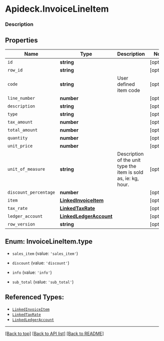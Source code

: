 # Apideck.InvoiceLineItem

### Description

## Properties
Name | Type | Description | Notes
------------ | ------------- | ------------- | -------------
`id` | **string** |  | [optional] 
`row_id` | **string** |  | [optional] 
`code` | **string** | User defined item code | [optional] 
`line_number` | **number** |  | [optional] 
`description` | **string** |  | [optional] 
`type` | **string** |  | [optional] 
`tax_amount` | **number** |  | [optional] 
`total_amount` | **number** |  | [optional] 
`quantity` | **number** |  | [optional] 
`unit_price` | **number** |  | [optional] 
`unit_of_measure` | **string** | Description of the unit type the item is sold as, ie: kg, hour. | [optional] 
`discount_percentage` | **number** |  | [optional] 
`item` | [**LinkedInvoiceItem**](LinkedInvoiceItem.md) |  | [optional] 
`tax_rate` | [**LinkedTaxRate**](LinkedTaxRate.md) |  | [optional] 
`ledger_account` | [**LinkedLedgerAccount**](LinkedLedgerAccount.md) |  | [optional] 
`row_version` | **string** |  | [optional] 





<a name="InvoiceLineItemType"></a>
## Enum: InvoiceLineItem.type


* `sales_item` (value: `'sales_item'`)

* `discount` (value: `'discount'`)

* `info` (value: `'info'`)

* `sub_total` (value: `'sub_total'`)




## Referenced Types:












* [`LinkedInvoiceItem`](LinkedInvoiceItem.md)
* [`LinkedTaxRate`](LinkedTaxRate.md)
* [`LinkedLedgerAccount`](LinkedLedgerAccount.md)


---

[[Back to top]](#) [[Back to API list]](../../../../README.md#documentation-for-api-endpoints) [[Back to README]](../../../../README.md)


